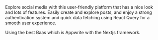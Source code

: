 Explore social media with this user-friendly platform that has a nice look and lots of features. Easily create and explore posts, and enjoy a strong authentication system and quick data fetching using React Query for a smooth user experience.

Using the best Baas which is Appwrite with the Nextjs framework.